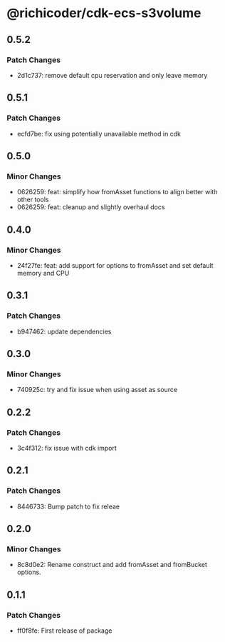 # @richicoder/cdk-ecs-s3volume

## 0.5.2

### Patch Changes

- 2d1c737: remove default cpu reservation and only leave memory

## 0.5.1

### Patch Changes

- ecfd7be: fix using potentially unavailable method in cdk

## 0.5.0

### Minor Changes

- 0626259: feat: simplify how fromAsset functions to align better with other tools
- 0626259: feat: cleanup and slightly overhaul docs

## 0.4.0

### Minor Changes

- 24f27fe: feat: add support for options to fromAsset and set default memory and CPU

## 0.3.1

### Patch Changes

- b947462: update dependencies

## 0.3.0

### Minor Changes

- 740925c: try and fix issue when using asset as source

## 0.2.2

### Patch Changes

- 3c4f312: fix issue with cdk import

## 0.2.1

### Patch Changes

- 8446733: Bump patch to fix releae

## 0.2.0

### Minor Changes

- 8c8d0e2: Rename construct and add fromAsset and fromBucket options.

## 0.1.1

### Patch Changes

- ff0f8fe: First release of package
